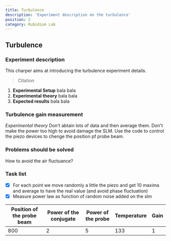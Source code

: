 ```yaml
---
title: Turbulence
description: 'Experiment description on the turbulence'
position: 2
category: Rubidium Lab
---
```


## Turbulence
### Experiment description
  This charper aims at introducing the turbulence  experiment details.
  > Citation 
   1. **Experimental Setup**
         bala bala
   2. **Experimental theory**
        bala bala
   3. **Expected results**
        bala bala
### Turbulence gain measurement
   *Experimental theory*
   <alert type="warning">Don't abtain lots of data and then average them.</alert>
   <alert type="danger">Don't make the power too high to avoid damage the SLM.</alert>
  Use the code to control the piezo devices  to chenge the position pf probe beam.

### Problems should be solved 
   
   How to avoid the air fluctuance?

### Task list
- [x] For each point we move randomly a little the piezo and get 10 maxima and average to have the real value (and avoid phase fluctuation)
- [x] Measure power law as function of random noise added on the slm

| Position of the probe beam | Power of the conjugate  |Power of the probe| Temperature| Gain| 
| ---------------------------| ----------------------- |----------------- |----------- |------|
| 800 | 2 |5           | 133            | 1         | 

